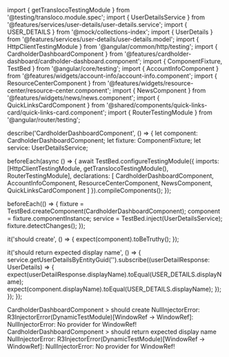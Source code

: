 import { getTranslocoTestingModule } from '@testing/transloco.module.spec';
import { UserDetailsService } from '@features/services/user-details/user-details.service';
import { USER_DETAILS } from '@mock/collections-index';
import { UserDetails } from '@features/services/user-details/user-details.model';
import { HttpClientTestingModule } from '@angular/common/http/testing';
import { CardholderDashboardComponent } from '@features/cardholder-dashboard/cardholder-dashboard.component';
import { ComponentFixture, TestBed } from '@angular/core/testing';
import { AccountInfoComponent } from '@features/widgets/account-info/account-info.component';
import { ResourceCenterComponent } from '@features/widgets/resource-center/resource-center.component';
import { NewsComponent } from '@features/widgets/news/news.component';
import { QuickLinksCardComponent } from '@shared/components/quick-links-card/quick-links-card.component';
import { RouterTestingModule } from '@angular/router/testing';

describe('CardholderDashboardComponent', () => {
  let component: CardholderDashboardComponent;
  let fixture: ComponentFixture<CardholderDashboardComponent>;
  let service: UserDetailsService;

  beforeEach(async () => {
    await TestBed.configureTestingModule({
      imports: [HttpClientTestingModule, getTranslocoTestingModule(), RouterTestingModule],
      declarations: [
        CardholderDashboardComponent,
        AccountInfoComponent,
        ResourceCenterComponent,
        NewsComponent,
        QuickLinksCardComponent
      ]
    }).compileComponents();
  });

  beforeEach(() => {
    fixture = TestBed.createComponent(CardholderDashboardComponent);
    component = fixture.componentInstance;
    service = TestBed.inject(UserDetailsService);
    fixture.detectChanges();
  });

  it('should create', () => {
    expect(component).toBeTruthy();
  });

  it('should return expected display name', () => {
    service.getUserDetailsByEntityGuid('').subscribe((userDetailResponse: UserDetails) => {
      expect(userDetailResponse.displayName).toEqual(USER_DETAILS.displayName);
      expect(component.displayName).toEqual(USER_DETAILS.displayName);
    });
  });
});

CardholderDashboardComponent > should create
NullInjectorError: R3InjectorError(DynamicTestModule)[WindowRef -> WindowRef]: 
  NullInjectorError: No provider for WindowRef!
CardholderDashboardComponent > should return expected display name
NullInjectorError: R3InjectorError(DynamicTestModule)[WindowRef -> WindowRef]: 
  NullInjectorError: No provider for WindowRef!
